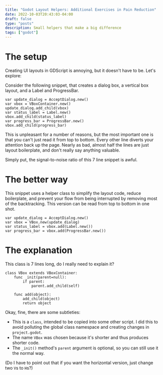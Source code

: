 ```yaml
---
title: "Godot Layout Helpers: Additional Exercises in Pain Reduction"
date: 2022-10-03T20:43:03-04:00
draft: false
type: "posts"
description: Small helpers that make a big difference
tags: ["godot"]
---
```



# The setup

Creating UI layouts in GDScript is annoying, but it doesn't have to be. Let's explore:

Consider the following snippet, that creates a dialog box, a vertical box layout, and a Label and ProgressBar.


```gdscript
var update_dialog = AcceptDialog.new()
var vbox = VBoxContainer.new()
update_dialog.add_child(vbox)
var status_label = Label.new()
vbox.add_child(status_label)
var progress_bar = ProgressBar.new()
vbox.add_child(progress_bar)
```

This is unpleasant for a number of reasons, but the most important one is that you can't just read it from top to bottom. Every other line diverts your attention back up the page. Nearly as bad, almost half the lines are just layout boilerplate, and don't really say anything valuable.

Simply put, the signal-to-noise ratio of this 7 line snippet is awful.


# The better way

This snippet uses a helper class to simplify the layout code, reduce boilerplate, and prevent your flow from being interrupted by removing most of the backtracking. This version can be read from top to bottom in one shot.


```gdscript
var update_dialog = AcceptDialog.new()
var vbox = VBox.new(update_dialog)
var status_label = vbox.add(Label.new())
var progress_bar = vbox.add(ProgressBar.new())
```

# The explanation

This class is 7 lines long, do I really need to explain it?


```gdscript
class VBox extends VBoxContainer:
    func _init(parent=null):
        if parent:
            parent.add_child(self)

    func add(object):
        add_child(object)
        return object
```

Okay, fine, there are some subtleties:

- This is a `class`, intended to be copied into some other script. I did this to avoid polluting the global class namespace and creating changes in `project.godot`.
- The name `VBox` was chosen because it's shorter and thus produces shorter code.
- The `_init()` method's `parent` argument is optional, so you can still use it the normal way.

(Do I have to point out that if you want the horizontal version, just change two `V`s to `H`s?)
